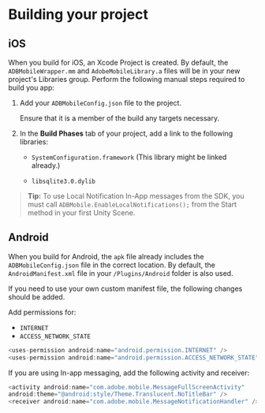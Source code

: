 # Building your project

## iOS

When you build for iOS, an Xcode Project is created. By default, the `ADBMobileWrapper.mm` and  `AdobeMobileLibrary.a` files will be in your new project's Libraries group. Perform the following manual steps required to build you app:

1. Add your `ADBMobileConfig.json` file to the project.

   Ensure that it is a member of the build any targets necessary.

1. In the **Build Phases** tab of your project, add a link to the following libraries:

   * `SystemConfiguration.framework`
      (This library might be linked already.)

   * `libsqlite3.0.dylib`

> **Tip:** To use Local Notification In-App messages from the SDK, you must call `ADBMobile.EnableLocalNotifications();` from the Start method in your first Unity Scene.

## Android

When you build for Android, the `apk` file already includes the `ADBMobileConfig.json` file in the correct location. By default, the `AndroidManifest.xml` file in your `/Plugins/Android` folder is also used.

If you need to use your own custom manifest file, the following changes should be added.

Add permissions for:

* `INTERNET`
* `ACCESS_NETWORK_STATE`

```java
<uses-permission android:name="android.permission.INTERNET" />
<uses-permission android:name="android.permission.ACCESS_NETWORK_STATE" />
```

If you are using In-app messaging, add the following activity and receiver:

```java
<activity android:name="com.adobe.mobile.MessageFullScreenActivity"  
android:theme="@android:style/Theme.Translucent.NoTitleBar" />
<receiver android:name="com.adobe.mobile.MessageNotificationHandler" />
```

